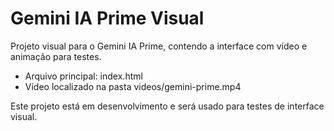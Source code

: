 # Gemini IA Prime Visual

Projeto visual para o Gemini IA Prime, contendo a interface com vídeo e animação para testes.

- Arquivo principal: index.html  
- Vídeo localizado na pasta videos/gemini-prime.mp4

Este projeto está em desenvolvimento e será usado para testes de interface visual.
